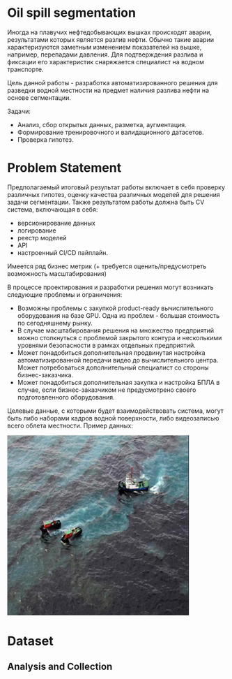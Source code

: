 
# Oil spill segmentation

Иногда на плавучих нефтедобывающих вышках происходят аварии, результатами которых является
разлив нефти. Обычно такие аварии характеризуются заметным изменением показателей на
вышке, например, перепадами давления. Для подтверждения разлива и фиксации его
характеристик снаряжается специалист на водном транспорте.

Цель данной работы - разработка автоматизированного решения для разведки водной местности
на предмет наличия разлива нефти на основе сегментации.

Задачи:
* Анализ, сбор открытых данных, разметка, аугментация.
* Формирование тренировочного и валидационного датасетов.
* Проверка гипотез.

# Problem Statement

Предполагаемый итоговый результат работы включает в себя проверку различных гипотез,
оценку качества различных моделей для решения задачи сегментации. Также результатом работы
должна быть CV система, включающая в себя:
* версионирование данных
* логирование
* реестр моделей
* API
* настроенный CI/CD пайплайн.

Имеется ряд бизнес метрик (+ требуется оценить/предусмотреть возможность масштабирования)

В процессе проектирования и разработки решения могут возникать следующие проблемы и ограничения:
* Возможны проблемы с закупкой product-ready вычислительного оборудования на базе GPU.
Одна из проблем - большая стоимость по сегодняшнему рынку.
* В случае масштабирования решения на множество предприятий можно столкнуться с проблемой
закрытого контура и несколькими уровнями безопасности в рамках отдельных предприятий.
* Может понадобиться дополнительная продвинутая настройка автоматизированной передачи
видео до вычислительного центра. Может потребоваться дополнительный специалист со стороны
бизнес-заказчика.
* Может понадобиться дополнительная закупка и настройка БПЛА в случае, если бизнес-заказчиком
не предусмотрено своего подготовленного оборудования. 

Целевые данные, с которыми будет взаимодействовать система, могут быть либо наборами кадров
водной поверхности, либо видеозаписью всего облета местности. Пример данных:

![Data example.png](imgs/data_example.png)

# Dataset

## Analysis and Collection


